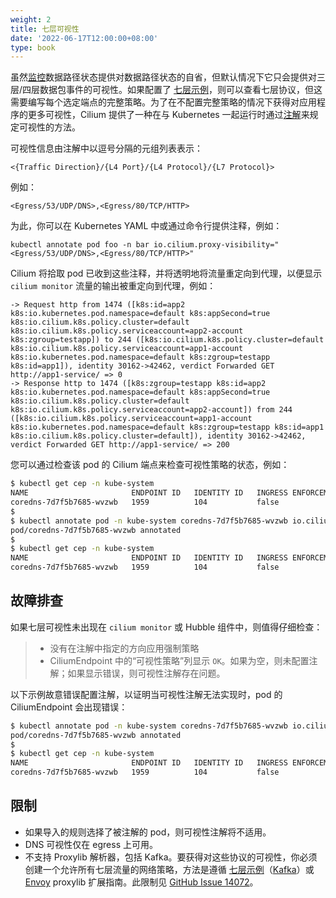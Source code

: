 ```yaml
---
weight: 2
title: 七层可视性
date: '2022-06-17T12:00:00+08:00'
type: book
---
```


虽然[监控](https://docs.cilium.io/en/stable/operations/troubleshooting/#monitor)数据路径状态提供对数据路径状态的自省，但默认情况下它只会提供对三层/四层数据包事件的可视性。如果配置了 [七层示例](https://docs.cilium.io/en/stable/policy/language/#l7-policy)，则可以查看七层协议，但这需要编写每个选定端点的完整策略。为了在不配置完整策略的情况下获得对应用程序的更多可视性，Cilium 提供了一种在与 Kubernetes 一起运行时通过[注解](https://kubernetes.io/docs/concepts/overview/working-with-objects/annotations/)来规定可视性的方法。

可视性信息由注解中以逗号分隔的元组列表表示：

`<{Traffic Direction}/{L4 Port}/{L4 Protocol}/{L7 Protocol}>`

例如：

    <Egress/53/UDP/DNS>,<Egress/80/TCP/HTTP>

为此，你可以在 Kubernetes YAML 中或通过命令行提供注释，例如：

``` {.shell-session}
kubectl annotate pod foo -n bar io.cilium.proxy-visibility="<Egress/53/UDP/DNS>,<Egress/80/TCP/HTTP>"
```

Cilium 将拾取 pod 已收到这些注释，并将透明地将流量重定向到代理，以便显示 `cilium monitor` 流量的输出被重定向到代理，例如：

    -> Request http from 1474 ([k8s:id=app2 k8s:io.kubernetes.pod.namespace=default k8s:appSecond=true k8s:io.cilium.k8s.policy.cluster=default k8s:io.cilium.k8s.policy.serviceaccount=app2-account k8s:zgroup=testapp]) to 244 ([k8s:io.cilium.k8s.policy.cluster=default k8s:io.cilium.k8s.policy.serviceaccount=app1-account k8s:io.kubernetes.pod.namespace=default k8s:zgroup=testapp k8s:id=app1]), identity 30162->42462, verdict Forwarded GET http://app1-service/ => 0
    -> Response http to 1474 ([k8s:zgroup=testapp k8s:id=app2 k8s:io.kubernetes.pod.namespace=default k8s:appSecond=true k8s:io.cilium.k8s.policy.cluster=default k8s:io.cilium.k8s.policy.serviceaccount=app2-account]) from 244 ([k8s:io.cilium.k8s.policy.serviceaccount=app1-account k8s:io.kubernetes.pod.namespace=default k8s:zgroup=testapp k8s:id=app1 k8s:io.cilium.k8s.policy.cluster=default]), identity 30162->42462, verdict Forwarded GET http://app1-service/ => 200

您可以通过检查该 pod 的 Cilium 端点来检查可视性策略的状态，例如：

``` bash
$ kubectl get cep -n kube-system
NAME                       ENDPOINT ID   IDENTITY ID   INGRESS ENFORCEMENT   EGRESS ENFORCEMENT   VISIBILITY POLICY   ENDPOINT STATE   IPV4           IPV6
coredns-7d7f5b7685-wvzwb   1959          104           false                 false                                    ready            10.16.75.193   f00d::a10:0:0:2c77
$
$ kubectl annotate pod -n kube-system coredns-7d7f5b7685-wvzwb io.cilium.proxy-visibility="<Egress/53/UDP/DNS>,<Egress/80/TCP/HTTP>" --overwrite
pod/coredns-7d7f5b7685-wvzwb annotated
$
$ kubectl get cep -n kube-system
NAME                       ENDPOINT ID   IDENTITY ID   INGRESS ENFORCEMENT   EGRESS ENFORCEMENT   VISIBILITY POLICY   ENDPOINT STATE   IPV4           IPV6
coredns-7d7f5b7685-wvzwb   1959          104           false                 false                OK                  ready            10.16.75.193   f00d::a10:0:0:2c7
```

## 故障排查

如果七层可视性未出现在 `cilium monitor` 或 Hubble 组件中，则值得仔细检查：

> - 没有在注解中指定的方向应用强制策略
> - CiliumEndpoint 中的“可视性策略”列显示 `OK`。如果为空，则未配置注解；如果显示错误，则可视性注解存在问题。

以下示例故意错误配置注解，以证明当可视性注解无法实现时，pod 的 CiliumEndpoint 会出现错误：

``` bash
$ kubectl annotate pod -n kube-system coredns-7d7f5b7685-wvzwb io.cilium.proxy-visibility="<Ingress/53/UDP/DNS>,<Egress/80/TCP/HTTP>"
pod/coredns-7d7f5b7685-wvzwb annotated
$
$ kubectl get cep -n kube-system
NAME                       ENDPOINT ID   IDENTITY ID   INGRESS ENFORCEMENT   EGRESS ENFORCEMENT   VISIBILITY POLICY                        ENDPOINT STATE   IPV4           IPV6
coredns-7d7f5b7685-wvzwb   1959          104           false                 false                dns not allowed with direction Ingress   ready            10.16.75.193   f00d::a10:0:0:2c77
```

## 限制

-   如果导入的规则选择了被注解的 pod，则可视性注解将不适用。
-   DNS 可视性仅在 egress 上可用。
-   不支持 Proxylib 解析器，包括 Kafka。要获得对这些协议的可视性，你必须创建一个允许所有七层流量的网络策略，方法是遵循 [七层示例](https://docs.cilium.io/en/stable/policy/language/#l7-policy)（[Kafka](https://docs.cilium.io/en/stable/policy/language/#kafka-policy)）或 [Envoy](https://docs.cilium.io/en/stable/concepts/security/proxy/envoy/#envoy) proxylib 扩展指南。此限制见 [GitHub Issue 14072](https://github.com/cilium/cilium/issues/14072)。
